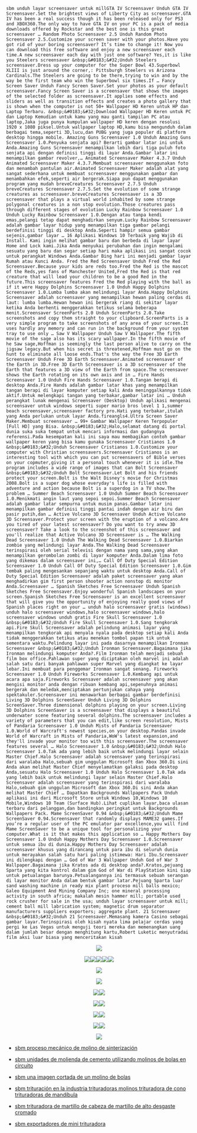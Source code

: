 
```
sbm unduh layar screensaver untuk millGTA IV Screensaver Unduh GTA IV Screensaver.Set the brightest views of Liberty City as screensaver.GTA IV has been a real success though it has been released only for PS3 and XBOX360.The only way to have GTA IV on your PC is a pack of media downloads offered by Rockstar and the best one is this great screensaver … Random Photo Screensaver 2.5 Unduh Random Photo Screensaver 2.5.Customize your screen saver with your photos.Have you got rid of your boring screensaver? It’s time to change it! Now you can download this free software and enjoy a new screensaver each time.A new screensaver each day with just one software? Yes,it is like you Steelers screensaver &nbsp;&#0183;&#32;Unduh Steelers screensaver.Dress up your computer for the Super Bowl 43.Superbowl XLIII is just around the corner,: Pittsburgh Steelers vs Arizona Cardinals.The Steelers are going to be there,trying to win and by the way be the first team who win the Superbowl six times.If … Fancy Screen Saver Unduh Fancy Screen Saver.Set your photos as your default screensaver.Fancy Screen Saver is a screensaver that shows the images of the selected folder as screensaver.It applies some effects and sliders as well as transition effects and creates a photo gallery that is shown when the computer is not 50+ Wallpaper HD Keren untuk HP dan Laptop Terbaru. &nbsp;&#0183;&#32;Download Wallpaper HD Keren untuk PC dan Laptop Kemudian untuk kamu yang mau ganti tampilan PC atau laptop,Jaka juga punya kumpulan wallpaper HD keren dengan resolusi 1920 x 1080 piksel.Untuk wallpaper laptop HD,kamu bisa mengunduh dalam berbagai tema,seperti 3D,lucu,dan PUBG yang juga populer di platform desktop hingga mobile. Amazing Guns Screensaver 1.0 Unduh Amazing Guns Screensaver 1.0.Penyuka senjata api? Berarti gambar latar ini untuk Anda.Amazing Guns Screensaver menampilkan lebih dari tiga puluh foto senjata api dengan definisi tinggi di layar Anda.Gambar latar ini menampilkan gambar revolver,… Animated Screensaver Maker 4.3.7 Unduh Animated Screensaver Maker 4.3.7.Membuat screensaver menggunakan foto dan menambah pantulan air.Animated Screensaver Maker adalah alat yang sangat sederhana untuk membuat screensaver menggunakan gambar dan menambahkan efek,seperti air bergerak.Siapa pun dapat menggunakan program yang mudah breveCreatures Screensaver 2.7.5 Unduh breveCreatures Screensaver 2.7.5.Set the evolution of some strange creatures as screensaver.breveCreatures Screensaver is a 3D screensaver that plays a virtual world inhabited by some strange polygonal creatures in a non stop evolution.Those creatures pass through different stages of evolution Lucky Rainbow Screensaver 1.0 Unduh Lucky Rainbow Screensaver 1.0.Dengan atau tanpa kendi emas,pelangi tetap dapat menghadirkan senyum.Lucky Rainbow Screensaver adalah gambar layar hidup yang menampilkan tiga gambar pelangi berdefinisi tinggi di desktop Anda.Seperti hampir semua gambar sejenis,gambar layar … 16 Aplikasi Windows 10 Terbaik yang Wajib di Install. Kami ingin melihat gambar baru dan berbeda di layar layar Home and Lock kami.Jika Anda menyukai perubahan dan ingin mengalami sesuatu yang baru dan segar setiap hari maka aplikasi ini sangat cocok untuk perangkat Windows Anda.Gambar Bing hari ini menjadi gambar layar Rumah atau Kunci Anda. Fred the Red Screensaver Unduh Fred the Red Screensaver.Because your kids are reds too.Fred the Red is the mascot of the Reds,yes fans of Manchester United,Fred the Red is that red creature that will lead your children to be a good Red in the future.This screensaver features Fred the Red playing with the ball as if it were Happy Dolphins Screensaver 1.0 Unduh Happy Dolphins Screensaver 1.0.Lumba lumba akan melindungi layar Anda.Happy Dolphins Screensaver adalah screensaver yang menampilkan hewan paling cerdas di laut: lumba lumba.Hewan hewan ini bergerak riang di sekitar layar ketika Anda berhenti menggerakkan tetikus selama beberapa menit.Screensaver ScreenParts 2.0 Unduh ScreenParts 2.0.Take screenshots and copy them straight to your clipboard.ScreenParts is a very simple program to take screenshots of any area of your screen.It uses hardly any memory and can run in the background from your system tray to use only … Saw V Wallpaper Unduh Saw V Wallpaper.The fifth movie of the sage also has its scary wallpaper.In the fifth movie of he Saw sage,Hoffman is seemingly the last person alive to carry on the jigsaw legacy.But when his secret is threatened,Hoffman must go on the hunt to eliminate all loose ends.That's the way the Free 3D Earth Screensaver Unduh Free 3D Earth Screensaver.Animated screensaver of the Earth in 3D.Free 3D Earth Screensaver is a 3D screensaver of the Earth that features a 3D view of the Earth from space.The screensaver shows the Earth rotating on its own axis and in … Fire Hands Screensaver 1.0 Unduh Fire Hands Screensaver 1.0.Tangan berapi di desktop Anda.Fire Hands adalah gambar latar khas yang menampilkan tangan berapi di layar komputer setiap kali Anda meninggalkannya tidak aktif.Untuk melengkapi tangan yang terbakar,gambar latar ini … Unduh perangkat lunak mengenai Screensaver (Desktop) Unduh aplikasi mengenai screensaver untuk windows seperti super mario bros level 1 1,summer beach screensaver,screensaver factory pro.Hati yang terbakar,itulah yang Anda perlukan untuk layar Anda.fireangls4.Ultra Screen Saver Maker.Membuat screensaver … 99+ Gambar Wallpaper Keren Terpopuler [Full HD] yang Bisa. &nbsp;&#0183;&#32;Halo,selamat datang di portal dunia suka suka tempat untuk mencari informasi dan gudangnya referensi.Pada kesempatan kali ini saya mau membagikan contoh gambar wallpaper keren yang bisa kamu gunaka Screensaver Cristianos 1.0 &nbsp;&#0183;&#32;Unduh Screensaver Cristianos 1.0.Customize your computer with Christian screensavers.Screensaver Cristianos is an interesting tool with which you can put screensavers of Bible verses on your copmuter,giving it a personal touch whenever it is idle.The program includes a wide range of images that can Bolt Screensaver &nbsp;&#0183;&#32;Unduh Bolt Screensaver.Let Bolt and his friends protect your screen.Bolt is the Walt Disney's movie for Christmas 2008.Bolt is a super dog whose everyday's life is filled with adventure and action because Bolt is a superdog in a TV show.The problem … Summer Beach Screensaver 1.0 Unduh Summer Beach Screensaver 1.0.Menikmati angin laut yang sepoi sepoi.Summer Beach Screensaver adalah gambar latar sempurna untuk musim panas.Gambar latar ini menampilkan gambar definisi tinggi pantai indah dengan air biru dan pasir putih,dan … Active Volcano 3D Screensaver Unduh Active Volcano 3D Screensaver.Protect your screen with the eruption of a volcano.Are you tired of your latest screensaver? Do you want to try anew 3D screensaver? Take a look to the screenshot of this screensaver and you'll realize that Active Volcano 3D Screensaver is … The Walking Dead Screensaver 1.0 Unduh The Walking Dead Screensaver 1.0.Biarkan zombie yang melindungi layar Anda.The Walking Dead Screensaver terinspirasi oleh serial televisi dengan nama yang sama,yang akan menampilkan gerombolan zombi di layar komputer Anda.Dalam lima foto yang dikemas dalam screensaver ini,… Call Of Duty Special Edition Screensaver 1.0 Unduh Call Of Duty Special Edition Screensaver 1.0.Gim tembak paling mengesankan sepanjang waktu untuk desktop Anda.Call of Duty Special Edition Screensaver adalah paket screensaver yang akan menghadirkan gim first person shooter action nonstop di monitor Anda.Screensaver … Spanish Sketches Free Screensaver Unduh Spanish Sketches Free Screensaver.Enjoy wonderful Spanish landscapes on your screen.Spanish Sketches Free Screensaver is an excellent screensaver that will give you the opportunity of enjoying really good views of Spanish places right on your … unduh halo screensaver gratis (windows) unduh halo screensaver windows,halo screensaver windows,halo screensaver windows unduh gratis Fire Skull Screensaver 1.0 &nbsp;&#0183;&#32;Unduh Fire Skull Screensaver 1.0.Sang tengkorak api.Fire Skull Screensaver adalah pelindung animasi layar yang menampilkan tengkorak api menyala nyala pada desktop setiap kali Anda tidak menggerakkan tetikus atau menekan tombol papan tik untuk sementara waktu.Pelindung layar ini pada dasarnya menampilkan Ironman Screensaver &nbsp;&#0183;&#32;Unduh Ironman Screensaver.Bagaimana jika Ironman melindungi komputer Anda?.Film Ironman telah menjadi sebuah film box office.Pahlawan super yang diciptakan oleh marvel ini adalah salah satu dari banyak pahlawan super Marvel yang diangkat ke layar lebar.Ini membuat para penggemar Ironman sangat senang. Fireworks Screensaver 1.0 Unduh Fireworks Screensaver 1.0.Kembang api untuk acara apa saja.Fireworks Screensaver adalah screensaver yang akan mengisi monitor anda dengan ribuan kembang api,sepenuhnya animasi bergerak dan meledak,menciptakan pertunjukan cahaya yang spektakuler.Screensaver ini menawarkan berbagai gambar berdefinisi Living 3D Dolphins ScreenSaver Unduh Living 3D Dolphins ScreenSaver.Three dimensional dolphins playing on your screen.Living 3D Dolphins ScreenSaver is a screensaver that displays a beautiful underwater scene featuring several dolphins.The screensaver includes a variety of parameters that you can edit,like screen resolution, Mists of Pandaria Screensaver 1.0 Unduh Mists of Pandaria Screensaver 1.0.World of Warcraft's newest species,on your desktop.Pandas invade World of Warcraft in Mists of Pandaria,WoW's latest expansion,and they'll invade your monitor too with this screensaver.The screensaver features several … Halo Screensaver 1.0 &nbsp;&#0183;&#32;Unduh Halo Screensaver 1.0.Tak ada yang lebih baik untuk melindungi layar selain Master Chief.Halo Screensaver adalah screensaver yang terinspirasi dari waralaba Halo,sebuah gim unggulan Microsoft dan Xbox 360.Di sini Anda akan melihat Master Chief menyelamatkan galaksi pada desktop Anda,sesuatu Halo Screensaver 1.0 Unduh Halo Screensaver 1.0.Tak ada yang lebih baik untuk melindungi layar selain Master Chief.Halo Screensaver adalah screensaver yang terinspirasi dari waralaba Halo,sebuah gim unggulan Microsoft dan Xbox 360.Di sini Anda akan melihat Master Chief … Dapatkan Backgrounds Wallpapers Pack Unduh aplikasi ini dari Microsoft Store untuk Windows 10,Windows 10 Mobile,Windows 10 Team (Surface Hub).Lihat cuplikan layar,baca ulasan terbaru dari pelanggan,dan bandingkan peringkat untuk Backgrounds Wallpapers Pack. Mame ScreenSaver 0.94 &nbsp;&#0183;&#32;Unduh Mame ScreenSaver 0.94.Screensaver that randomly displays MAME32 games.If you’re a regular user of the PC emulator par excellence,you will find Mame ScreenSaver to be a unique tool for personalizing your computer.What is it that makes this application so … Happy Mothers Day Screensaver 1.0 Unduh Happy Mothers Day Screensaver 1.0.Screensaver untuk semua ibu di dunia.Happy Mothers Day Screensaver adalah screensaver khusus yang dirancang untuk para ibu di seluruh dunia untuk merayakan salah satu hari paling istimewa: Hari Ibu.Screensaver ini dilengkapi dengan … God of War 3 Wallpaper Unduh God of War 3 Wallpaper.Bagaimana jika Kratos ada di desktop anda?.Kratos,pejuang Sparta yang kita kontrol dalam gim God of War di PlayStation kini siap untuk petualangan barunya.Petualangannya ini termasuk sebuah serangan di layar monitor Anda dalam bentuk gambar latar.Pejuang Sparta luar sand washing machine in ready mix plant proceso mill balls mexico; Galeo Equipment And Mining Company Inc; one mineral processing activity in south africa; makalah mesin hammer mill; portable used rock crusher for sale in the usa; unduh layar screensaver untuk mill; cement ball mill labrication system; magnetic drum separator manufacturers suppliers exporters; aggregate plant. 21 Screensaver &nbsp;&#0183;&#32;Unduh 21 Screensaver.Memasang kamera Casino sebagai gambar layar.Terinspirasi oleh kisah nyata lima pelajar cerdas yang pergi ke Las Vegas untuk menguji teori mereka dan memenangkan uang dalam jumlah besar dengan menghitung kartu,Robert Luketic menyutradai film aksi luar biasa yang menceritakan kisah 
```

<div align="center">

<a href="https://es-crusher.shibang-china.com/github&k=sbm+unduh+layar+screensaver+untuk+mill"><img src="https://static.shibang-china.com/es/crusher/logo.jpg"></a>

<a href="https://es-crusher.shibang-china.com/github&k=sbm+unduh+layar+screensaver+untuk+mill"><img src="https://static.shibang-china.com/es/crusher/index.jpg"></a><a href="https://es-crusher.shibang-china.com/material.htmlgithub&k=sbm+unduh+layar+screensaver+untuk+mill"><img src="https://static.shibang-china.com/es/crusher/material.jpg"></a><a href="https://es-crusher.shibang-china.com/application.htmlgithub&k=sbm+unduh+layar+screensaver+untuk+mill"><img src="https://static.shibang-china.com/es/crusher/application.jpg"></a><a href="https://es-crusher.shibang-china.com/aboutus.htmlgithub&k=sbm+unduh+layar+screensaver+untuk+mill"><img src="https://static.shibang-china.com/es/crusher/aboutus.jpg"></a><a href="https://es-crusher.shibang-china.com/contact.htmlgithub&k=sbm+unduh+layar+screensaver+untuk+mill"><img src="https://static.shibang-china.com/es/crusher/contact.jpg"></a>

<a href="https://es-crusher.shibang-china.com/github&k=sbm+unduh+layar+screensaver+untuk+mill"><img src="https://static.shibang-china.com/es/crusher/banner.jpg"></a>

<a href="https://swt.shibang-china.com/github&k=sbm+unduh+layar+screensaver+untuk+mill"><img src="https://static.shibang-china.com/es/crusher/text.jpg"></a>

<a href="https://swt.shibang-china.com/github&k=sbm+unduh+layar+screensaver+untuk+mill"><img src="https://static.shibang-china.com/es/crusher/chat.jpg"></a><a href="https://es-crusher.shibang-china.com/contact.htmlgithub&k=sbm+unduh+layar+screensaver+untuk+mill"><img src="https://static.shibang-china.com/es/crusher/message.jpg"></a>

<a href="https://es-crusher.shibang-china.com/products/pe.htmlgithub&k=sbm+unduh+layar+screensaver+untuk+mill"><img src="https://static.shibang-china.com/es/crusher/pe.jpg"></a><a href="https://es-crusher.shibang-china.com/products/pf.htmlgithub&k=sbm+unduh+layar+screensaver+untuk+mill"><img src="https://static.shibang-china.com/es/crusher/pf.jpg"></a>

<a href="https://es-crusher.shibang-china.com/products/hpt.htmlgithub&k=sbm+unduh+layar+screensaver+untuk+mill"><img src="https://static.shibang-china.com/es/crusher/hpt.jpg"></a><a href="https://es-crusher.shibang-china.com/products/vsi.htmlgithub&k=sbm+unduh+layar+screensaver+untuk+mill"><img src="https://static.shibang-china.com/es/crusher/vsi.jpg"></a>

<a href="https://es-crusher.shibang-china.com/products/klv.htmlgithub&k=sbm+unduh+layar+screensaver+untuk+mill"><img src="https://static.shibang-china.com/es/crusher/klv.jpg"></a><a href="https://es-crusher.shibang-china.com/products/portable.htmlgithub&k=sbm+unduh+layar+screensaver+untuk+mill"><img src="https://static.shibang-china.com/es/crusher/portable.jpg"></a>

<a href="https://swt.shibang-china.com/github&k=sbm+unduh+layar+screensaver+untuk+mill"><img src="https://static.shibang-china.com/es/crusher/case.jpg"></a>

</div>


* [sbm proceso mecánico de molino de sinterización](sbm%20proceso%20mec%C3%A1nico%20de%20molino%20de%20sinterizaci%C3%B3n.md)

* [sbm unidades de molienda de cemento utilizando molinos de bolas en circuito](sbm%20unidades%20de%20molienda%20de%20cemento%20utilizando%20molinos%20de%20bolas%20en%20circuito.md)

* [sbm una imagen cortada de un molino de bolas](sbm%20una%20imagen%20cortada%20de%20un%20molino%20de%20bolas.md)

* [sbm trituración en la industria trituradoras molinos trituradora de cono trituradoras de mandíbula](sbm%20trituraci%C3%B3n%20en%20la%20industria%20trituradoras%20molinos%20trituradora%20de%20cono%20trituradoras%20de%20mand%C3%ADbula.md)

* [sbm trituradora de martillo de cabeza de martillo de alto desgaste cromado](sbm%20trituradora%20de%20martillo%20de%20cabeza%20de%20martillo%20de%20alto%20desgaste%20cromado.md)

* [sbm exportadores de mini trituradora](sbm%20exportadores%20de%20mini%20trituradora.md)